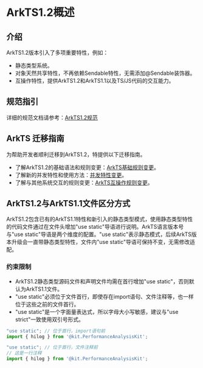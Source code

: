 # ArkTS1.2概述

## 介绍

ArkTS1.2版本引入了多项重要特性，例如：
- 静态类型系统。
- 对象天然共享特性，不再依赖Sendable特性，无需添加@Sendable装饰器。
- 互操作特性，提供ArkTS1.2和ArkTS1.1以及TS/JS代码的交互能力。


## 规范指引

详细的规范文档请参考：[ArkTS1.2规范](https://gitee.com/openharmony/arkcompiler_runtime_core/releases)

## ArkTS 迁移指南

为帮助开发者顺利迁移到ArkTS1.2，特提供以下迁移指南。

- 了解ArkTS1.2的基础语法和规则变更：[ArkTS基础规则变更](./arkts-v1.1-v1.2-migration-rules.md)。
- 了解新的并发特性和使用方法：[并发特性变更](./arkts-v1.1-v1.2-concurrency-rules.md)。
- 了解与其他系统交互的规则变更：[ArkTS互操作规则变更](./arkts-v1.1-v1.2-interop-rules.md)。

## ArkTS1.2与ArkTS1.1文件区分方式

ArkTS1.2包含已有的ArkTS1.1特性和新引入的静态类型模式，使用静态类型特性的代码文件通过在文件头增加"use static"导语进行说明。ArkTS语言版本号与"use static"导语是两个维度的配置。"use static"表示静态模式，后续ArkTS版本升级会一直带静态类型特性，文件内"use static"导语可保持不变，无需修改适配。

### 约束限制

- ArkTS1.2静态类型源码文件和声明文件均需在首行增加"use static"，否则默认为ArkTS1.1文件。
- "use static"必须位于文件首行，即使存在import语句、文件注释等，也一样位于这些之前的文件首行。
- "use static"是一个字面量表达式，所以字母大小写敏感，建议与"use strict"一致使用双引号形式。
```typescript
"use static"; // 位于首行，import语句前
import { hilog } from '@kit.PerformanceAnalysisKit';
```
```typescript
"use static"; // 位于首行，文件注释前
// 这是一行注释
import { hilog } from '@kit.PerformanceAnalysisKit';
```